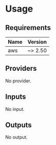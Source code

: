 # Usage
<!--- BEGIN_TF_DOCS --->
## Requirements

| Name | Version |
|------|---------|
| aws | ~> 2.50 |

## Providers

No provider.

## Inputs

No input.

## Outputs

No output.

<!--- END_TF_DOCS --->
